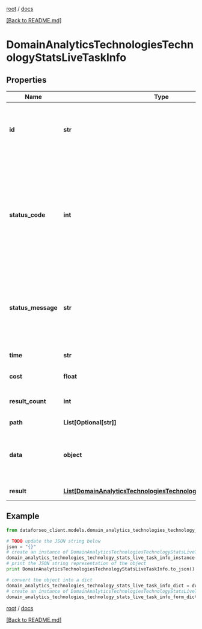 [root](./../ "root") / [docs](./ "docs")

[[Back to README.md]](./../README.md "[Back to README.md]")

# DomainAnalyticsTechnologiesTechnologyStatsLiveTaskInfo

## Properties

Name | Type | Description | Notes
------------ | ------------- | ------------- | -------------
**id** | **str** | task identifier unique task identifier in our system in the UUID format | [optional]
**status_code** | **int** | status code of the task generated by DataForSEO, can be within the following range: 10000-60000 you can find the full list of the response codes here | [optional]
**status_message** | **str** | informational message of the task you can find the full list of general informational messages here | [optional]
**time** | **str** | execution time, seconds | [optional]
**cost** | **float** | total tasks cost, USD | [optional]
**result_count** | **int** | number of elements in the result array | [optional]
**path** | **List[Optional[str]]** | URL path | [optional]
**data** | **object** | contains the same parameters that you specified in the POST request | [optional]
**result** | [**List[DomainAnalyticsTechnologiesTechnologyStatsLiveResultInfo]**](DomainAnalyticsTechnologiesTechnologyStatsLiveResultInfo.md) | array of results | [optional]

## Example

```python
from dataforseo_client.models.domain_analytics_technologies_technology_stats_live_task_info import DomainAnalyticsTechnologiesTechnologyStatsLiveTaskInfo

# TODO update the JSON string below
json = "{}"
# create an instance of DomainAnalyticsTechnologiesTechnologyStatsLiveTaskInfo from a JSON string
domain_analytics_technologies_technology_stats_live_task_info_instance = DomainAnalyticsTechnologiesTechnologyStatsLiveTaskInfo.from_json(json)
# print the JSON string representation of the object
print DomainAnalyticsTechnologiesTechnologyStatsLiveTaskInfo.to_json()

# convert the object into a dict
domain_analytics_technologies_technology_stats_live_task_info_dict = domain_analytics_technologies_technology_stats_live_task_info_instance.to_dict()
# create an instance of DomainAnalyticsTechnologiesTechnologyStatsLiveTaskInfo from a dict
domain_analytics_technologies_technology_stats_live_task_info_form_dict = domain_analytics_technologies_technology_stats_live_task_info.from_dict(domain_analytics_technologies_technology_stats_live_task_info_dict)
```

  

[root](./../ "root") / [docs](./ "docs")

[[Back to README.md]](./../README.md "[Back to README.md]")